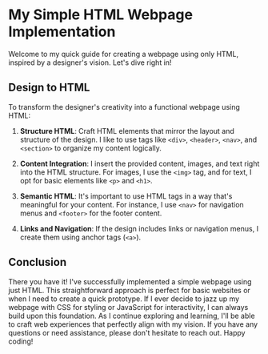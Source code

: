 # My Simple HTML Webpage Implementation

Welcome to my quick guide for creating a webpage using only HTML, inspired by a designer's vision. Let's dive right in!

## Design to HTML

To transform the designer's creativity into a functional webpage using HTML:

1. **Structure HTML**: Craft HTML elements that mirror the layout and structure of the design. I like to use tags like `<div>`, `<header>`, `<nav>`, and `<section>` to organize my content logically.

2. **Content Integration**: I insert the provided content, images, and text right into the HTML structure. For images, I use the `<img>` tag, and for text, I opt for basic elements like `<p>` and `<h1>`.

3. **Semantic HTML**: It's important to use HTML tags in a way that's meaningful for your content. For instance, I use `<nav>` for navigation menus and `<footer>` for the footer content.

4. **Links and Navigation**: If the design includes links or navigation menus, I create them using anchor tags (`<a>`).

## Conclusion

There you have it! I've successfully implemented a simple webpage using just HTML. This straightforward approach is perfect for basic websites or when I need to create a quick prototype. If I ever decide to jazz up my webpage with CSS for styling or JavaScript for interactivity, I can always build upon this foundation. As I continue exploring and learning, I'll be able to craft web experiences that perfectly align with my vision. If you have any questions or need assistance, please don't hesitate to reach out. Happy coding!
